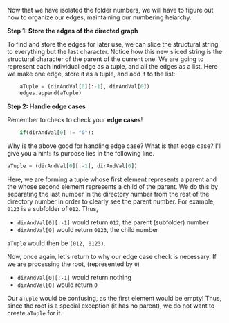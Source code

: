<!--title={Parsing the File:Coding the Relationships Part 2}-->

<!--badges={Python:11,Algorithms:5}-->

<!--concepts={directedGraphs, introToGraphs, useOfGraphs}-->

Now that we have isolated the folder numbers, we will have to figure out how to organize our edges, maintaining our numbering heiarchy.

**Step 1: Store the edges of the directed graph** 

To find and store the edges for later use, we can slice the structural string to everything but the last character. Notice how this new sliced string is the structural character of the parent of the current one. We are going to represent each individual edge as a tuple, and all the edges as a list. Here we make one edge, store it as a tuple, and add it to the list:

```python
	aTuple = (dirAndVal[0][:-1], dirAndVal[0])
	edges.append(aTuple)
```

**Step 2: Handle edge cases**

Remember to check to check your **edge cases**!

```python
	if(dirAndVal[0] != "0"):
```

Why is the above good for handling edge case? What is that edge case? I'll give you a hint: its purpose lies in the following line.

```python
aTuple = (dirAndVal[0][:-1], dirAndVal[0])
```

Here, we are forming a tuple whose first element represents a parent and the whose second element represents a child of the parent. We do this by separating the last number in the directory number from the rest of the directory number in order to clearly see the parent number. For example, `0123` is a subfolder of `012`. Thus,

* `dirAndVal[0][:-1]` would return `012`, the parent (subfolder) number
* `dirAndVal[0]` would return `0123`, the child number

`aTuple` would then be `(012, 0123)`.

Now, once again, let's return to why our edge case check is necessary. If we are processing the root, (represented by `0`)

* `dirAndVal[0][:-1]` would return nothing
* `dirAndVal[0]` would return `0`

Our `aTuple` would be confusing, as the first element would be empty! Thus, since the root is a special exception (it has no parent), we do not want to create `aTuple` for it.